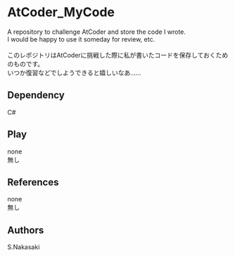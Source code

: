 # AtCoder_MyCode
A repository to challenge AtCoder and store the code I wrote.
<br>I would be happy to use it someday for review, etc.
<br>
<br>このレポジトリはAtCoderに挑戦した際に私が書いたコードを保存しておくためのものです。
<br>いつか復習などでしようできると嬉しいなあ……

## Dependency
C#

## Play
none
<br>無し

## References
none
<br>無し

## Authors
S.Nakasaki
